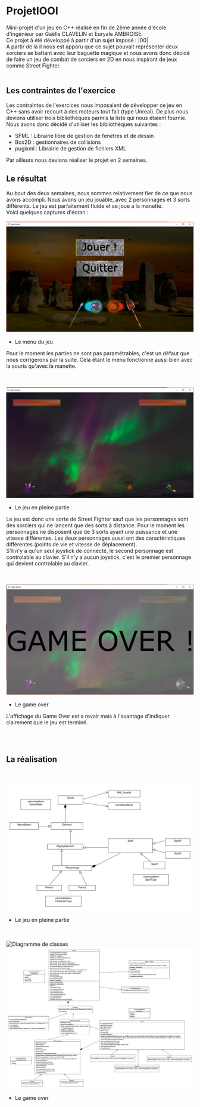 # ProjetIOOI
Mini-projet d'un jeu en C++ réalisé en fin de 2ème année d'école d'ingénieur par Gaëlle CLAVELIN et Euryale AMBROISE. </br>
Ce projet à été développé à partir d'un sujet imposé : |00| </br>
A partir de là il nous est apparu que ce sujet pouvait représenter deux sorciers se battant avec leur baguette magique et nous avons donc décidé de faire un jeu de combat de sorciers en 2D en nous inspirant de jeux comme Street Fighter. </br></br>

## Les contraintes de l'exercice
Les contraintes de l'exercices nous imposaient de développer ce jeu en C++ sans avoir recourt à des moteurs tout fait (type Unreal). De plus nous devions utiliser trois bibliothèques parmis la liste qui nous étaient fournie. Nous avons donc décidé d'utiliser les bibliothèques suivantes : 
* SFML : Librairie libre de gestion de fenetres et de dessin
* Box2D : gestionnaires de collisions
* pugixml : Librairie de gestion de fichiers XML

Par ailleurs nous devions réaliser le projet en 2 semaines.

## Le résultat
Au bout des deux semaines, nous sommes relativement fier de ce que nous avons accompli. Nous avons un jeu jouable, avec 2 personnages et 3 sorts différents. Le jeu est parfaitement fluide et se joue a la manette. </br>
Voici quelques captures d'écran : 
</br> </br>
![Menu](./screenshots/menu.png)
* Le menu du jeu

Pour le moment les parties ne sont pas paramétrables, c'est un défaut que nous corrigerons par la suite. Cela étant le menu fonctionne aussi bien avec la souris qu'avec la manette.

</br> </br>
![Playing](./screenshots/playing.png)
* Le jeu en pleine partie 

Le jeu est donc une sorte de Street Fighter sauf que les personnages sont des sorciers qui ne lancent que des sorts à distance. Pour le moment les personnages ne disposent que de 3 sorts ayant une puissance et une vitesse différentes. Les deux personnages aussi ont des caractéristiques différentes (points de vie et vitesse de déplacement). </br>
S'il n'y a qu'un seul joystick de connecté, le second personnage est controlable au clavier. S'il n'y a aucun joystick, c'est le premier personnage qui devient controlable au clavier.

</br> </br>
![Game Over](./screenshots/gameover.png)
* Le game over

L'affichage du Game Over est a revoir mais à l'avantage d'indiquer clairement que le jeu est terminé.

</br> </br>

## La réalisation 

</br> </br>
![Diagramme de classes simplifiés](./screenshots/IOOIsimple.jpg)
* Le jeu en pleine partie 

</br> </br>
![Diagramme de classes](./I00I/I00I_lib/ClassDiagram.cd)
![Diagramme de classes](./screenshots/IOOIdetailled.jpg)
* Le game over

</br> </br>